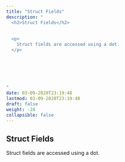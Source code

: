 ```yaml
---
title: "Struct Fields"
description: "
  <h2>Struct Fields</h2>
  
  
  <p>
    Struct fields are accessed using a dot.
  </p>
  

	
		
	

"
date: 03-09-2020T23:19:48
lastmod: 03-09-2020T23:19:48
draft: false
weight: -24
collapsible: false
---
```


  <h2>Struct Fields</h2>
  
  
  <p>
    Struct fields are accessed using a dot.
  </p>
  

	
		
	


                                                